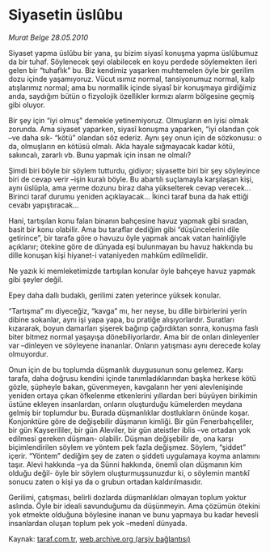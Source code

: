 # Siyasetin üslûbu

*Murat Belge 28.05.2010*

<div class="yazi"><p>Siyaset yapma üslûbu bir yana, şu bizim siyasî konuşma yapma üslûbumuz da bir tuhaf. Söylenecek şeyi olabilecek en koyu perdede söylemekten ileri gelen bir “tuhaflık” bu. Biz kendimiz yaşarken muhtemelen öyle bir gerilim dozu içinde yaşamıyoruz. Vücut ısımız normal, tansiyonumuz normal, kalp atışlarımız normal; ama bu normallik içinde siyasî bir konuşmaya girdiğimiz anda, saydığım bütün o fizyolojik özellikler kırmızı alarm bölgesine geçmiş gibi oluyor.</p>
<p>Bir şey için “iyi olmuş” demekle yetinemiyoruz. Olmuşların en iyisi olmak zorunda. Ama siyaset yaparken, siyasî konuşma yaparken, “iyi olandan çok –ve daha sık- “kötü” olandan söz ederiz. Aynı şey onun için de sözkonusu: o da, olmuşların en kötüsü olmalı. Akla hayale sığmayacak kadar kötü, sakıncalı, zararlı vb. Bunu yapmak için insan ne olmalı?</p>
<p>Şimdi biri böyle bir söylem tutturdu, gidiyor; siyasette biri bir şey söyleyince biri de cevap verir –işin kuralı böyle. Bu abartılı suçlamayla karşılaşan kişi, aynı üslûpla, ama yerme dozunu biraz daha yükselterek cevap verecek... Birinci taraf durumu yeniden açıklayacak... İkinci taraf buna da hak ettiği cevabı yapıştıracak...</p>
<p>Hani, tartışılan konu falan binanın bahçesine havuz yapmak gibi sıradan, basit bir konu olabilir. Ama bu taraflar dediğim gibi “düşüncelerini dile getirince”, bir tarafa göre o havuzu öyle yapmak ancak vatan hainliğiyle açıklanır; ötekine göre de dünyada eşi bulunmayan bu havuz hakkında bu dille konuşan kişi hiyanet-i vataniyeden mahkûm edilmelidir.</p>
<p>Ne yazık ki memleketimizde tartışılan konular öyle bahçeye havuz yapmak gibi şeyler değil.</p>
<p>Epey daha dallı budaklı, gerilimi zaten yeterince yüksek konular.</p>
<p>“Tartışma” mı diyeceğiz, “kavga” mı, her neyse, bu dille birbirlerini yerin dibine sokanlar, aynı işi yapa yapa, bu pratiğe alışıyorlardır. Suratları kızararak, boyun damarları şişerek bağırıp çağırdıktan sonra, konuşma faslı biter bitmez normal yaşayışa dönebiliyorlardır. Ama bir de onları dinleyenler var –dinleyen ve söyleyene inananlar. Onların yatışması aynı derecede kolay olmuyordur.</p>
<p>Onun için de bu toplumda düşmanlık duygusunun sonu gelemez. Karşı tarafa, daha doğrusu kendini içinde tanımladıklarından başka herkese kötü gözle, şüpheyle bakan, güvenmeyen, kavgaların her yeni alevlenişinde yeniden ortaya çıkan öfkelenme etkenlerini yıllardan beri büyüyen birikimin üstüne ekleyen insanlardan, onların oluşturduğu kümelerden meydana gelmiş bir toplumdur bu. Burada düşmanlıklar dostlukların önünde koşar. Konjonktüre göre de değişebilir düşmanın kimliği. Bir gün Fenerbahçeliler, bir gün Kayserililer, bir gün Aleviler, bir gün ateistler iblis –ve ortadan yok edilmesi gereken düşman- olabilir. Düşman değişebilir de, ona karşı biçimlendirilen söylem ve yöntem pek fazla değişmez. Söylem, “şiddet” içerir. “Yöntem” dediğim şey de zaten o şiddeti uygulamaya koyma anlamını taşır. Alevi hakkında –ya da Sünni hakkında, önemli olan düşmanın kim olduğu değil- öyle bir söylem oluşturmuşsunuzdur ki, o söylemin mantıkî sonucu zaten o kişi ya da o grubun ortadan kaldırılmasıdır.</p>
<p>Gerilimi, çatışması, belirli dozlarda düşmanlıkları olmayan toplum yoktur aslında. Öyle bir ideali savunduğumu da düşünmeyin. Ama çözümün ötekini yok etmekte olduğuna böylesine inanan ve bunu yapmaya bu kadar hevesli insanlardan oluşan toplum pek yok –medenî dünyada.</p></div>

Kaynak: [taraf.com.tr](http://www.taraf.com.tr:80/murat-belge/makale-siyasetin-uslubu.htm), [web.archive.org (arşiv bağlantısı)](http://web.archive.org/web/20100530084955/http://www.taraf.com.tr:80/murat-belge/makale-siyasetin-uslubu.htm)
